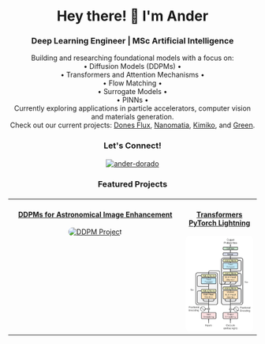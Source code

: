 <h1 align="center">Hey there! 👋 I'm Ander</h1>

<h3 align="center">Deep Learning Engineer | MSc Artificial Intelligence</h3>

<p align="center">
  Building and researching foundational models with a focus on:<br>
  • Diffusion Models (DDPMs) •<br> 
  • Transformers and Attention Mechanisms •<br> 
  • Flow Matching •<br>
  • Surrogate Models •<br>
  • PINNs •<br>
  Currently exploring applications in particle accelerators, computer vision and materials generation.<br>
  Check out our current projects: <a href="https://www.hi-iberia.es/artificial-intelligence/dones-flux">Dones Flux</a>, 
  <a href="https://www.hi-iberia.es/artificial-intelligence/nanomatia">Nanomatia</a>, 
  <a href="https://www.hi-iberia.es/artificial-intelligence/kimiko">Kimiko</a>, and 
  <a href="https://www.hi-iberia.es/artificial-intelligence/green">Green</a>.</p>

<h3 align="center">Let's Connect!</h3>
<p align="center">
  <a href="https://www.linkedin.com/in/anderdorado" target="blank">
    <img align="center" src="https://raw.githubusercontent.com/rahuldkjain/github-profile-readme-generator/master/src/images/icons/Social/linked-in-alt.svg" alt="ander-dorado" height="30" width="40" />
  </a>
</p>


<h3 align="center">Featured Projects</h3>
<div align="center" style="max-width: 800px; margin: 20px auto;">
  <table align="center" style="width: 100%; border-spacing: 20px;">
    <tr>
      <td align="center" width="70%" style="vertical-align: top;">
        <a href="https://github.com/ander-db/DDPM-HSC">
          <h4>DDPMs for Astronomical Image Enhancement</h4>
          <img src=".github/banner_prediction.gif" alt="DDPM Project" style="width: 100%; border-radius: 8px;">
        </a>
      </td>
      <td align="center" width="30%" style="vertical-align: top;">
        <a href="https://github.com/ander-db/Transformers-PytorchLightning">
          <h4>Transformers PyTorch Lightning</h4>
          <img src=".github/transformers.webp" alt="Transformer Project" style="width: 100%; border-radius: 8px;">
        </a>
      </td>
    </tr>
  </table>
</div>
